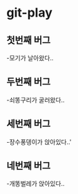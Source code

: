 # git-play
## 첫번째 버그
-모기가 날아왔다..

## 두번째 버그
-쇠똥구리가 굴러왔다..

## 세번째 버그
-장수풍뎅이가 앉아있다..'

## 네번째 버그
-개똥벌레가 앉아있다..

